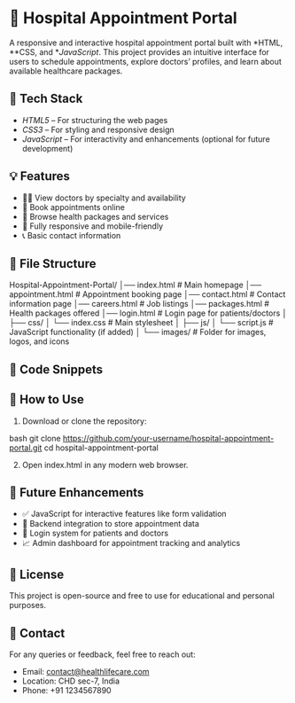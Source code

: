 # 🏥 Hospital Appointment Portal

A responsive and interactive hospital appointment portal built with *HTML, **CSS, and **JavaScript*. This project provides an intuitive interface for users to schedule appointments, explore doctors’ profiles, and learn about available healthcare packages.

## 🔧 Tech Stack

- *HTML5* – For structuring the web pages  
- *CSS3* – For styling and responsive design  
- *JavaScript* – For interactivity and enhancements (optional for future development)

## 💡 Features

- 🧑‍⚕️ View doctors by specialty and availability  
- 📅 Book appointments online  
- 📰 Browse health packages and services  
- 📱 Fully responsive and mobile-friendly  
- 📞 Basic contact information

## 📂 File Structure


Hospital-Appointment-Portal/
│── index.html            # Main homepage
│── appointment.html      # Appointment booking page
│── contact.html          # Contact information page
│── careers.html          # Job listings
│── packages.html         # Health packages offered
│── login.html            # Login page for patients/doctors
│
├── css/
│   └── index.css         # Main stylesheet
│
├── js/
│   └── script.js         # JavaScript functionality (if added)
│
└── images/               # Folder for images, logos, and icons


## 🧩 Code Snippets



## 🚀 How to Use

1. Download or clone the repository:

bash
git clone https://github.com/your-username/hospital-appointment-portal.git
cd hospital-appointment-portal


2. Open index.html in any modern web browser.

## 🔮 Future Enhancements

- ✅ JavaScript for interactive features like form validation
- 💾 Backend integration to store appointment data
- 🔐 Login system for patients and doctors
- 📈 Admin dashboard for appointment tracking and analytics

## 📜 License

This project is open-source and free to use for educational and personal purposes.

## 📧 Contact

For any queries or feedback, feel free to reach out:

- Email: contact@healthlifecare.com  
- Location: CHD sec-7, India  
- Phone: +91 1234567890
